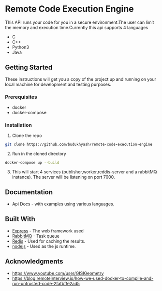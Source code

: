 # Remote Code Execution Engine
This API runs your code for you in a secure environment.The user can limit the memory and execution time.Currently this api supports 4 languages 

* C
* C++
* Python3
* Java

## Getting Started

These instructions will get you a copy of the project up and running on your local machine for development and testing purposes.

### Prerequisites

* docker
* docker-compose

### Installation

1. Clone the repo
```sh
git clone https://github.com/budukhyash/remote-code-execution-engine
```
2. Run in the cloned directory
```sh
docker-compose up --build
```
3. This will start 4 services (publisher,worker,reddis-server and a rabbitMQ instance).
   The server will be listening on port 7000.


<!-- USAGE EXAMPLES -->
## Documentation
* [Api Docs](https://documenter.getpostman.com/view/11156949/Szt8fAgW?version=latest) - with examples using various languages.

## Built With

* [Express](https://expressjs.com/)     -  The web framework used
* [RabbitMQ](https://www.rabbitmq.com/) -  Task queue
* [Redis](https://redis.io/)           -  Used for caching the results.
* [nodejs](https://nodejs.org/en/)      -  Used as the js runtime.

## Acknowledgments

* https://www.youtube.com/user/GISIGeometry 
* https://blog.remoteinterview.io/how-we-used-docker-to-compile-and-run-untrusted-code-2fafbffe2ad5


